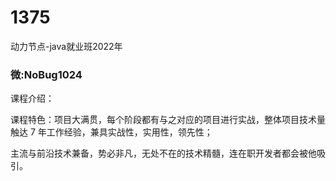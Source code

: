 # 1375
动力节点-java就业班2022年
### 微:NoBug1024 


课程介绍：

课程特色：项目大满贯，每个阶段都有与之对应的项目进行实战，整体项目技术量触达 7 年工作经验，兼具实战性，实用性，领先性；

主流与前沿技术兼备，势必非凡，无处不在的技术精髓，连在职开发者都会被他吸引。
